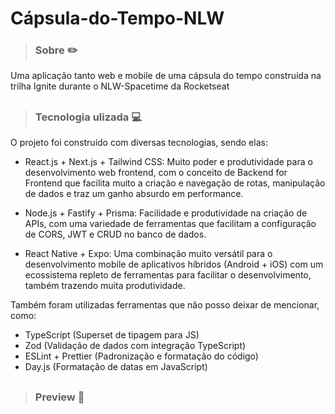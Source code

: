 # Cápsula-do-Tempo-NLW
 
> ### Sobre ✏️

Uma aplicação tanto web e mobile de uma cápsula do tempo construída na trilha Ignite durante o NLW-Spacetime da Rocketseat

##

> ### Tecnologia ulizada 💻

O projeto foi construído com diversas tecnologias, sendo elas: 

- React.js + Next.js + Tailwind CSS: Muito poder e produtividade para o desenvolvimento web frontend, com o conceito de Backend for Frontend que facilita muito a criação e navegação de rotas, manipulação de dados e traz um ganho absurdo em performance.

- Node.js + Fastify + Prisma: Facilidade e produtividade na criação de APIs, com uma variedade de ferramentas que facilitam a configuração de CORS, JWT e CRUD no banco de dados.

- React Native + Expo: Uma combinação muito versátil para o desenvolvimento mobile de aplicativos híbridos (Android + iOS) com um ecossistema repleto de ferramentas para facilitar o desenvolvimento, também trazendo muita produtividade.

Também foram utilizadas ferramentas que não posso deixar de mencionar, como:

- TypeScript (Superset de tipagem para JS)
- Zod (Validação de dados com integração TypeScript)
- ESLint + Prettier (Padronização e formatação do código)
- Day.js (Formatação de datas em JavaScript)

##

> ### Preview 🚩
